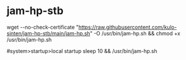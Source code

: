 # jam-hp-stb
wget --no-check-certificate "https://raw.githubusercontent.com/kulo-sinten/jam-hp-stb/main/jam-hp.sh" -O /usr/bin/jam-hp.sh && chmod +x /usr/bin/jam-hp.sh

#system>startup>local startup
sleep 10 && /usr/bin/jam-hp.sh
